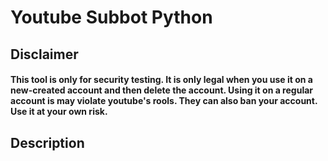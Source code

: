 # Youtube Subbot Python
## Disclaimer
#### This tool is only for security testing. It is only legal when you use it on a new-created account and then delete the account. Using it on a regular account is may violate youtube's rools. They can also ban your account. Use it at your own risk.
## Description